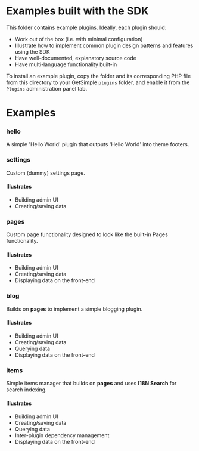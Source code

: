 # Examples built with the SDK
This folder contains example plugins. Ideally, each plugin should:

* Work out of the box (i.e. with minimal configuration)
* Illustrate how to implement common plugin design patterns and features using the SDK
* Have well-documented, explanatory source code
* Have multi-language functionality built-in

To install an example plugin, copy the folder and its corresponding PHP file
from this directory to your GetSimple `plugins` folder, and enable it from the
`Plugins` administration panel tab.

# Examples
### hello
A simple 'Hello World' plugin that outputs 'Hello World' into theme footers.

### settings
Custom (dummy) settings page.

#### Illustrates

* Building admin UI
* Creating/saving data

### pages
Custom page functionality designed to look like the built-in Pages functionality.

#### Illustrates

* Building admin UI
* Creating/saving data
* Displaying data on the front-end

### blog
Builds on **pages** to implement a simple blogging plugin.

#### Illustrates

* Building admin UI
* Creating/saving data
* Querying data
* Displaying data on the front-end

### items
Simple items manager that builds on **pages** and uses **I18N Search** for search indexing.

#### Illustrates

* Building admin UI
* Creating/saving data
* Querying data
* Inter-plugin dependency management
* Displaying data on the front-end

